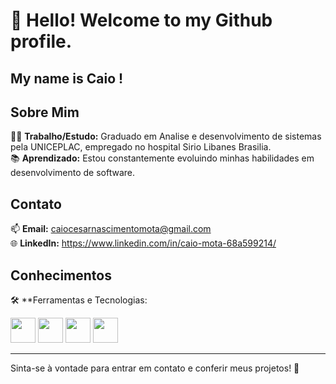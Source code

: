 # 👋 Hello! Welcome to my Github profile.
## My name is Caio !

## Sobre Mim

👨‍💼 **Trabalho/Estudo:** Graduado em Analise e desenvolvimento de sistemas pela UNICEPLAC, empregado no hospital Sirio Libanes Brasilia.  
📚 **Aprendizado:** Estou constantemente evoluindo minhas habilidades em desenvolvimento de software.


## Contato

📫 **Email:** caiocesarnascimentomota@gmail.com  
🌐 **LinkedIn:** https://www.linkedin.com/in/caio-mota-68a599214/  

## Conhecimentos


🛠 **Ferramentas e Tecnologias:

<img src="https://cdn.jsdelivr.net/gh/devicons/devicon@latest/icons/python/python-original.svg" width="40" height="40"/>
<img src="https://cdn.jsdelivr.net/gh/devicons/devicon@latest/icons/java/java-original.svg" width="40" height="40"/>
<img src="https://cdn.jsdelivr.net/gh/devicons/devicon@latest/icons/javascript/javascript-original.svg" width="40" height="40"/>
<img src="https://cdn.jsdelivr.net/gh/devicons/devicon@latest/icons/angularjs/angularjs-plain.svg" width="40" height="40"/>
          
          
          
          

---

Sinta-se à vontade para entrar em contato e conferir meus projetos! 🚀
